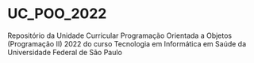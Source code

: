 # UC_POO_2022
Repositório da Unidade Curricular Programação Orientada a Objetos (Programação II) 2022 do curso Tecnologia em Informática em Saúde da Universidade Federal de São Paulo
